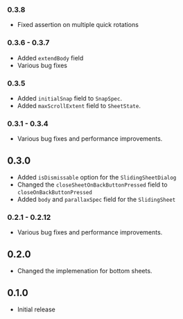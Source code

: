 ### 0.3.8
- Fixed assertion on multiple quick rotations

### 0.3.6 - 0.3.7
- Added `extendBody` field
- Various bug fixes

### 0.3.5
- Added `initialSnap` field to `SnapSpec`.
- Added `maxScrollExtent` field to `SheetState`.

### 0.3.1 - 0.3.4
- Various bug fixes and performance improvements.

## 0.3.0
- Added `isDismissable` option for the `SlidingSheetDialog`
- Changed the `closeSheetOnBackButtonPressed` field to `closeOnBackButtonPressed`
- Added `body` and `parallaxSpec` field for the `SlidingSheet`

### 0.2.1 - 0.2.12
- Various bug fixes and performance improvements.

## 0.2.0
- Changed the implemenation for bottom sheets.

## 0.1.0
- Initial release
